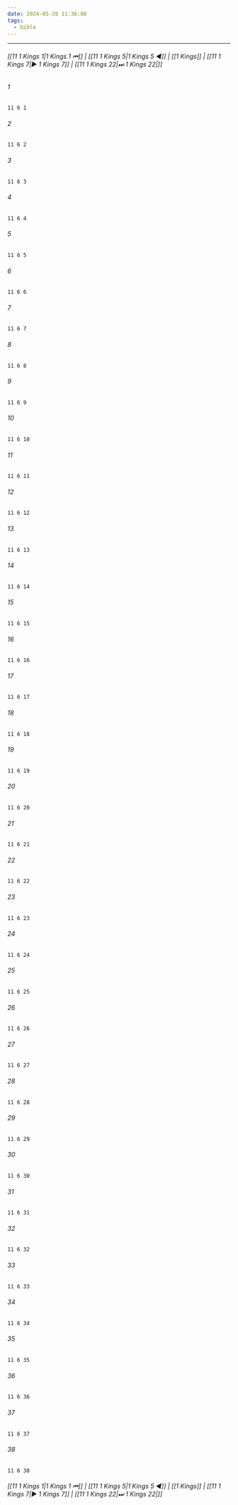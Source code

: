 ```yaml
---
date: 2024-05-28 11:36:00
tags:
  - bible
---
```

___

###### [[11 1 Kings 1|1 Kings 1 ⏮]] | [[11 1 Kings 5|1 Kings 5 ◀]] | [[1 Kings]] | [[11 1 Kings 7|▶ 1 Kings 7]] | [[11 1 Kings 22|⏭ 1 Kings 22|]]

###### 1
``` verse
11 6 1 
```
###### 2
``` verse
11 6 2 
```
###### 3
``` verse
11 6 3 
```
###### 4
``` verse
11 6 4 
```
###### 5
``` verse
11 6 5 
```
###### 6
``` verse
11 6 6 
```
###### 7
``` verse
11 6 7 
```
###### 8
``` verse
11 6 8 
```
###### 9
``` verse
11 6 9 
```
###### 10
``` verse
11 6 10 
```
###### 11
``` verse
11 6 11 
```
###### 12
``` verse
11 6 12 
```
###### 13
``` verse
11 6 13 
```
###### 14
``` verse
11 6 14 
```
###### 15
``` verse
11 6 15 
```
###### 16
``` verse
11 6 16 
```
###### 17
``` verse
11 6 17 
```
###### 18
``` verse
11 6 18 
```
###### 19
``` verse
11 6 19 
```
###### 20
``` verse
11 6 20 
```
###### 21
``` verse
11 6 21 
```
###### 22
``` verse
11 6 22 
```
###### 23
``` verse
11 6 23 
```
###### 24
``` verse
11 6 24 
```
###### 25
``` verse
11 6 25 
```
###### 26
``` verse
11 6 26 
```
###### 27
``` verse
11 6 27 
```
###### 28
``` verse
11 6 28 
```
###### 29
``` verse
11 6 29 
```
###### 30
``` verse
11 6 30 
```
###### 31
``` verse
11 6 31 
```
###### 32
``` verse
11 6 32 
```
###### 33
``` verse
11 6 33 
```
###### 34
``` verse
11 6 34 
```
###### 35
``` verse
11 6 35 
```
###### 36
``` verse
11 6 36 
```
###### 37
``` verse
11 6 37 
```
###### 38
``` verse
11 6 38 
```

###### [[11 1 Kings 1|1 Kings 1 ⏮]] | [[11 1 Kings 5|1 Kings 5 ◀]] | [[1 Kings]] | [[11 1 Kings 7|▶ 1 Kings 7]] | [[11 1 Kings 22|⏭ 1 Kings 22|]]

